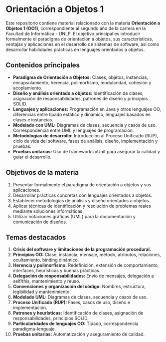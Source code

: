 # Orientación a Objetos 1

Este repositorio contiene material relacionado con la materia **Orientación a Objetos 1 (OO1)**, correspondiente al segundo año de la carrera en la Facultad de Informática - UNLP. El objetivo principal es introducir formalmente el paradigma de orientación a objetos, sus características, ventajas y aplicaciones en el desarrollo de sistemas de software, así como desarrollar habilidades prácticas en lenguajes orientados a objetos.

## Contenidos principales

- **Paradigma de Orientación a Objetos:** Clases, objetos, instancias, encapsulamiento, herencia, polimorfismo, modularidad, cohesión y acoplamiento.
- **Diseño y análisis orientado a objetos:** Identificación de clases, asignación de responsabilidades, patrones de diseño y principios SOLID.
- **Lenguajes y aplicaciones:** Programación en Java y otros lenguajes OO, diferencias entre tipado estático y dinámico, lenguajes basados en clases e instancias.
- **Modelado con UML:** Diagramas de clases, secuencia y casos de uso. Correspondencia entre UML y lenguajes de programación.
- **Metodologías de desarrollo:** Introducción al Proceso Unificado (RUP), ciclo de vida del software, fases de análisis, diseño, implementación y pruebas.
- **Pruebas unitarias:** Uso de frameworks xUnit para asegurar la calidad y guiar el desarrollo.

## Objetivos de la materia

1. Presentar formalmente el paradigma de orientación a objetos y sus aplicaciones.
2. Desarrollar prácticas concretas con lenguajes orientados a objetos.
3. Establecer metodologías de análisis y diseño orientados a objetos.
4. Aplicar técnicas de identificación y resolución de problemas reales mediante soluciones informáticas.
5. Utilizar notaciones gráficas (UML) para la documentación y comunicación de diseños.

## Temas destacados

1. **Crisis del software y limitaciones de la programación procedural.**
2. **Principios OO:** Clase, instancia, mensaje, método, atributos, relaciones, ocultamiento, binding dinámico.
3. **Herencia y polimorfismo:** Redefinición, extensión de comportamiento, interfaces, heurísticas y buenas prácticas.
4. **Delegación de responsabilidades:** Envío de mensajes, delegación a self/this, mantenimiento y reuso.
5. **Convenciones y organización del código:** Nombres, estructura, legibilidad y mantenimiento.
6. **Modelado UML:** Diagramas de clases, secuencia y casos de uso.
7. **Proceso Unificado (RUP):** Fases, casos de uso, diseño e implementación.
8. **Patrones y heurísticas:** Identificación de clases, asignación de responsabilidades, principios SOLID.
9. **Particularidades de lenguajes OO:** Tipado, correspondencia paradigma-lenguaje.
10. **Pruebas unitarias:** Automatización y aseguramiento de calidad.
